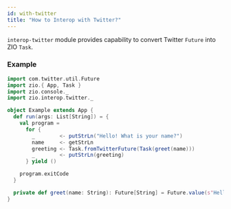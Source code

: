```yaml
---
id: with-twitter
title: "How to Interop with Twitter?"
---
```


`interop-twitter` module provides capability to convert Twitter `Future` into ZIO `Task`.

### Example

```scala
import com.twitter.util.Future
import zio.{ App, Task }
import zio.console._
import zio.interop.twitter._

object Example extends App {
  def run(args: List[String]) = {
    val program =
      for {
        _        <- putStrLn("Hello! What is your name?")
        name     <- getStrLn
        greeting <- Task.fromTwitterFuture(Task(greet(name)))
        _        <- putStrLn(greeting)
      } yield ()

    program.exitCode
  }

  private def greet(name: String): Future[String] = Future.value(s"Hello, $name!")
}
```
